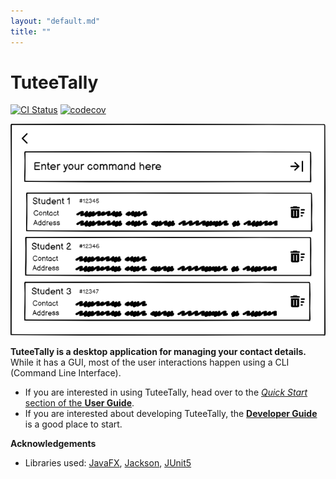 ```yaml
---
layout: "default.md"
title: ""
---
```


# TuteeTally

[![CI Status](https://github.com/se-edu/addressbook-level3/workflows/Java%20CI/badge.svg)](https://github.com/AY2324S2-CS2103T-F10-2/tp/actions)
[![codecov](https://codecov.io/gh/se-edu/addressbook-level3/branch/master/graph/badge.svg)](https://app.codecov.io/gh/AY2324S2-CS2103T-F10-2/tp)

![Ui](images/Ui.png)

**TuteeTally is a desktop application for managing your contact details.** While it has a GUI, most of the user interactions happen using a CLI (Command Line Interface).

* If you are interested in using TuteeTally, head over to the [_Quick Start_ section of the **User Guide**](UserGuide.html#quick-start).
* If you are interested about developing TuteeTally, the [**Developer Guide**](DeveloperGuide.html) is a good place to start.


**Acknowledgements**

* Libraries used: [JavaFX](https://openjfx.io/), [Jackson](https://github.com/FasterXML/jackson), [JUnit5](https://github.com/junit-team/junit5)
